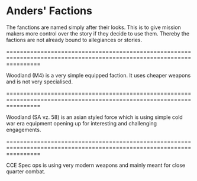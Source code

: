 Anders' Factions
==========

The fanctions are named simply after their looks. This is to give mission makers more control over the story if they decide to use them. 
Thereby the factions are not already bound to allegiances or stories.

======================================================================================================================

Woodland (M4) is a very simple equipped faction. It uses cheaper weapons and is not very specialised.

======================================================================================================================

Woodland (SA vz. 58) is an asian styled force which is using simple cold war era equipment opening up for interesting and challenging engagements.

======================================================================================================================

CCE Spec ops is using very modern weapons and mainly meant for close quarter combat.